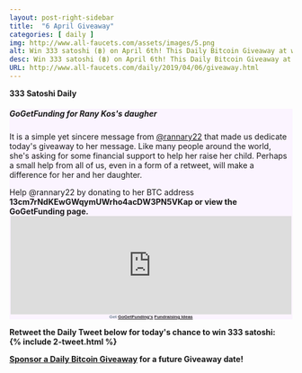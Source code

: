 ```yaml
---
layout: post-right-sidebar
title:  "6 April Giveaway"
categories: [ daily ]
img: http://www.all-faucets.com/assets/images/5.png
alt: Win 333 satoshi (฿) on April 6th! This Daily Bitcoin Giveaway at www.all-faucets.com is dedicated to @rannary22 and her daughter.
desc: Win 333 satoshi (฿) on April 6th! This Daily Bitcoin Giveaway at www.all-faucets.com is dedicated to @rannary22 and her daughter.
URL: http://www.all-faucets.com/daily/2019/04/06/giveaway.html
---
```

**333 Satoshi Daily**

<link href="//cdn-images.mailchimp.com/embedcode/classic-10_7.css" rel="stylesheet" type="text/css">
<style type="/text/css">
	#mc_embed_signup{background:#fff; clear:left; font:14px Helvetica,Arial,sans-serif; }

</style>

<div class="sidebar-section" style="background-color:#fbf4ff">
     <h5><span>GoGetFunding for Rany Kos's daugher</span></h5>
     It is a simple yet sincere message from <a href="https://twitter.com/rannary22" target="_blank">@rannary22</a> that made us dedicate today's giveaway to her message.
		 Like many people around the world, she's asking for some financial support to help her raise her child.
		 Perhaps a small help from all of us, even in a form of a retweet, will make a difference for her and her daughter.
		 <p> </p>
		 Help  @rannary22 by donating to her BTC address <b>13cm7rNdKEwGWqymUWrho4acDW3PN5VKap<b> or view the GoGetFunding page.
		 <center>
<div style="width: 500px;"><iframe src='https://gogetfunding.com/embed-widget?campaignid=5941918&frame_type=t2' style='width: 100%; height: 175px; border: none;' scrolling='no'></iframe><div style='text-align: center;font-size:8px;font-family:Arial; color: #6D8191;'>Get <a href="https://gogetfunding.com">GoGetFunding's</a> <a href="https://gogetfunding.com/fundraising-ideas">Fundraising Ideas</a></div></div>
     </center>
</div>


<b>Retweet the Daily Tweet below for today's chance to win 333 satoshi:</b><br>
{% include  2-tweet.html %}

<a href="http://www.all-faucets.com/daily/2019/03/29/giveaway-sponsorship.html">Sponsor a Daily Bitcoin Giveaway</a> for a future Giveaway date!
